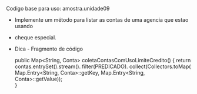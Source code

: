 Codigo base para uso: amostra.unidade09

* Implemente um método para listar as contas de uma agencia que estao usando 
* cheque especial.

* Dica - Fragmento de código

 	public Map<String, Conta> coletaContasComUsoLimiteCredito() {
		return contas.entrySet().stream().
			   filter(PREDICADO).
			   collect(Collectors.toMap(
					     Map.Entry<String, Conta>::getKey, 
					     Map.Entry<String, Conta>::getValue)); 	
	}

 